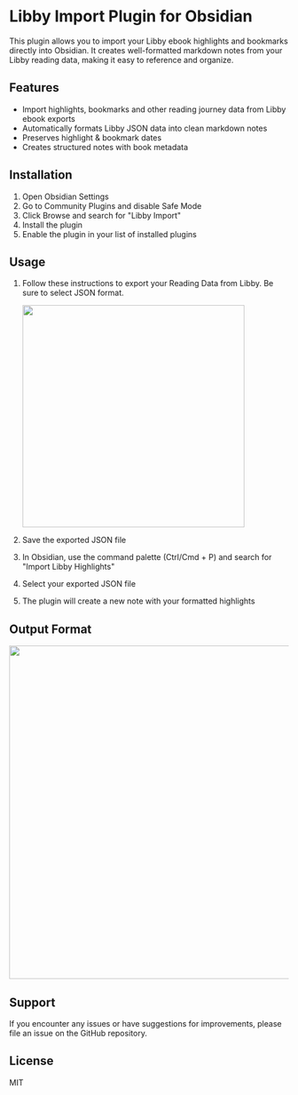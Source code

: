 # Libby Import Plugin for Obsidian

This plugin allows you to import your Libby ebook highlights and bookmarks directly into Obsidian. It creates well-formatted markdown notes from your Libby reading data, making it easy to reference and organize.

## Features

- Import highlights, bookmarks and other reading journey data from Libby ebook exports
- Automatically formats Libby JSON data into clean markdown notes
- Preserves highlight & bookmark dates
- Creates structured notes with book metadata

## Installation

1. Open Obsidian Settings
2. Go to Community Plugins and disable Safe Mode
3. Click Browse and search for "Libby Import"
4. Install the plugin
5. Enable the plugin in your list of installed plugins

## Usage

1. Follow these instructions to export your Reading Data from Libby. Be sure to select JSON format.

   <img src="https://github.com/user-attachments/assets/041f57cc-2422-4461-9609-b2c32bf3f4a4" width="400">

3. Save the exported JSON file
4. In Obsidian, use the command palette (Ctrl/Cmd + P) and search for "Import Libby Highlights"
5. Select your exported JSON file
6. The plugin will create a new note with your formatted highlights

## Output Format

<img src="https://github.com/user-attachments/assets/99353245-b420-4b3c-8eee-fae39bcf5287" width="600">


## Support

If you encounter any issues or have suggestions for improvements, please file an issue on the GitHub repository.

## License

MIT
